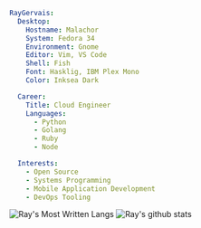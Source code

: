 <!--
**raygervais/raygervais** is a ✨ _special_ ✨ repository because its `README.md` (this file) appears on your GitHub profile.

Here are some ideas to get you started:

- 🔭 I’m currently working on ...
- 🌱 I’m currently learning ...
- 👯 I’m looking to collaborate on ...
- 🤔 I’m looking for help with ...
- 💬 Ask me about ...
- 📫 How to reach me: ...
- 😄 Pronouns: ...
- ⚡ Fun fact: ...
-->

```yaml
RayGervais:
  Desktop:
    Hostname: Malachor
    System: Fedora 34
    Environment: Gnome
    Editor: Vim, VS Code
    Shell: Fish
    Font: Hasklig, IBM Plex Mono
    Color: Inksea Dark

  Career:
    Title: Cloud Engineer
    Languages:
      - Python
      - Golang
      - Ruby
      - Node

  Interests:
    - Open Source
    - Systems Programming
    - Mobile Application Development
    - DevOps Tooling
```

![Ray's Most Written Langs](https://github-readme-stats.vercel.app/api/top-langs/?username=raygervais&hide=html,css&theme=tokyonight)
![Ray's github stats](https://github-readme-stats.vercel.app/api?username=raygervais&show_icons=true&count_private=true&line_height=40&theme=tokyonight)
